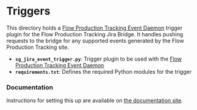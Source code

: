 # Triggers

This directory holds a [Flow Production Tracking Event Daemon](https://github.com/shotgunsoftware/shotgunEvents) trigger plugin for the Flow Production Tracking Jira Bridge. It handles pushing requests to the bridge for any supported events generated by the Flow Production Tracking site.

- **`sg_jira_event_trigger.py`**: Trigger plugin to be used with the [Flow Production Tracking Event Daemon](https://github.com/shotgunsoftware/shotgunEvents)
- **`requirements.txt`**: Defines the required Python modules for the trigger

### Documentation
Instructions for setting this up are available on [the documentation site](https://developer.shotgridsoftware.com/sg-jira-bridge/quickstart.html#shotgunevents).
